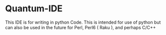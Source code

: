 # Quantum-IDE
This IDE is for writing in python Code. This is intended for use of python but can also be used in the future for Perl, Perl6 ( Raku ), and perhaps C/C++
